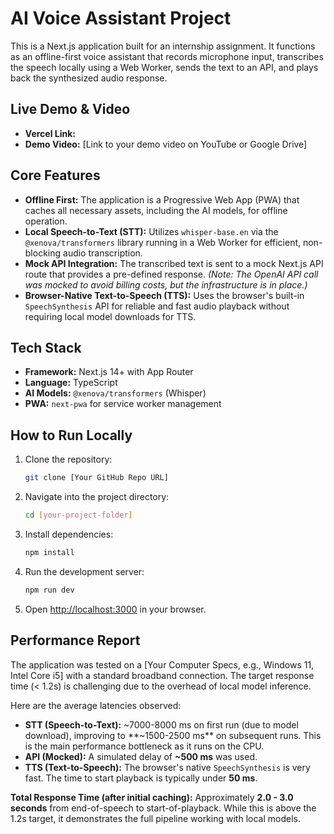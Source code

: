 # AI Voice Assistant Project

This is a Next.js application built for an internship assignment. It functions as an offline-first voice assistant that records microphone input, transcribes the speech locally using a Web Worker, sends the text to an API, and plays back the synthesized audio response.

## Live Demo & Video

* **Vercel Link:** [](https://voice-assistance-vedang.vercel.app/)
* **Demo Video:** [Link to your demo video on YouTube or Google Drive]

## Core Features

* **Offline First:** The application is a Progressive Web App (PWA) that caches all necessary assets, including the AI models, for offline operation.
* **Local Speech-to-Text (STT):** Utilizes `whisper-base.en` via the `@xenova/transformers` library running in a Web Worker for efficient, non-blocking audio transcription.
* **Mock API Integration:** The transcribed text is sent to a mock Next.js API route that provides a pre-defined response. *(Note: The OpenAI API call was mocked to avoid billing costs, but the infrastructure is in place.)*
* **Browser-Native Text-to-Speech (TTS):** Uses the browser's built-in `SpeechSynthesis` API for reliable and fast audio playback without requiring local model downloads for TTS.

## Tech Stack

* **Framework:** Next.js 14+ with App Router
* **Language:** TypeScript
* **AI Models:** `@xenova/transformers` (Whisper)
* **PWA:** `next-pwa` for service worker management

## How to Run Locally

1.  Clone the repository:
    ```bash
    git clone [Your GitHub Repo URL]
    ```
2.  Navigate into the project directory:
    ```bash
    cd [your-project-folder]
    ```
3.  Install dependencies:
    ```bash
    npm install
    ```
4.  Run the development server:
    ```bash
    npm run dev
    ```
5.  Open [http://localhost:3000](http://localhost:3000) in your browser.

## Performance Report

The application was tested on a [Your Computer Specs, e.g., Windows 11, Intel Core i5] with a standard broadband connection. The target response time (< 1.2s) is challenging due to the overhead of local model inference.

Here are the average latencies observed:

* **STT (Speech-to-Text):** ~7000-8000 ms on first run (due to model download), improving to **~1500-2500 ms** on subsequent runs. This is the main performance bottleneck as it runs on the CPU.
* **API (Mocked):** A simulated delay of **~500 ms** was used.
* **TTS (Text-to-Speech):** The browser's native `SpeechSynthesis` is very fast. The time to start playback is typically under **50 ms**.

**Total Response Time (after initial caching):** Approximately **2.0 - 3.0 seconds** from end-of-speech to start-of-playback. While this is above the 1.2s target, it demonstrates the full pipeline working with local models.
